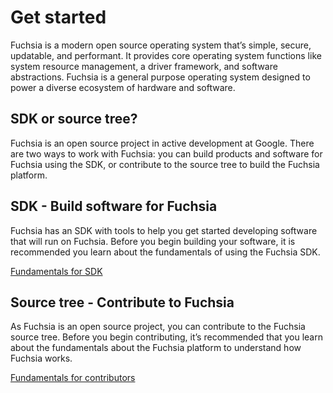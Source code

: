 # Get started

Fuchsia is a modern open source operating system that’s simple, secure,
updatable, and performant. It provides core operating system functions like
system resource management, a driver framework, and software abstractions.
Fuchsia is a general purpose operating system designed to power a diverse
ecosystem of hardware and software.

## SDK or source tree?

Fuchsia is an open source project in active development at Google. There are
two ways to work with Fuchsia: you can build products and software for Fuchsia
using the SDK, or contribute to the source tree to build the Fuchsia platform.

## SDK - Build software for Fuchsia

Fuchsia has an SDK with tools to help you get started developing
software that will run on Fuchsia. Before you begin building your software, it
is recommended you learn about the fundamentals of using the Fuchsia SDK.

<a class="button button-primary"
    href="/get-started/sdk/learn">Fundamentals for SDK</a>

## Source tree - Contribute to Fuchsia

As Fuchsia is an open source project, you can contribute to the Fuchsia source tree. Before you
begin contributing, it’s recommended that you learn about the fundamentals about
the Fuchsia platform to understand how Fuchsia works.

<a class="button button-primary"
    href="/get-started/learn">Fundamentals for contributors</a>